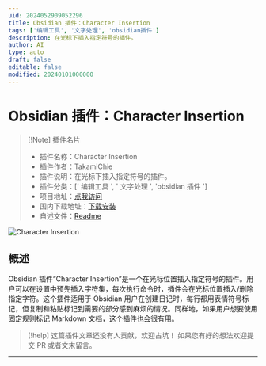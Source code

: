 ```yaml
---
uid: 2024052909052296
title: Obsidian 插件：Character Insertion
tags: ['编辑工具', '文字处理', 'obsidian插件']
description: 在光标下插入指定符号的插件。
author: AI
type: auto
draft: false
editable: false
modified: 20240101000000
---
```


# Obsidian 插件：Character Insertion

> [!Note] 插件名片
> - 插件名称：Character Insertion
> - 插件作者：TakamiChie
> - 插件说明：在光标下插入指定符号的插件。
> - 插件分类：[' 编辑工具 ', ' 文字处理 ', 'obsidian 插件 ']
> - 项目地址：[点我访问](https://github.com/TakamiChie/Obsidian_CharacterInsertionPlugin)
> - 国内下载地址：[下载安装](https://pkmer.cn/products/plugin/pluginMarket/?character-insertion)
> - 自述文件：[Readme](https://ghproxy.net/https://raw.githubusercontent.com/TakamiChie/Obsidian_CharacterInsertionPlugin/master/README.md)

![Character Insertion](https://cdn.pkmer.cn/covers/character-insertion.gif!pkmer)

## 概述

Obsidian 插件“Character Insertion”是一个在光标位置插入指定符号的插件。用户可以在设置中预先插入字符集，每次执行命令时，插件会在光标位置插入/删除指定字符。这个插件适用于 Obsidian 用户在创建日记时，每行都用表情符号标记，但复制和粘贴标记到需要的部分感到麻烦的情况。同样地，如果用户想要使用固定规则标记 Markdown 文档，这个插件也会很有用。

> [!help]
> 这篇插件文章还没有人贡献，欢迎占坑！
> 如果您有好的想法欢迎提交 PR 或者文末留言。

---



